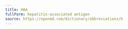```yaml
---
title: HAA
fullForm: hepatitis-associated antigen
source: https://openmd.com/dictionary/abbreviations/h
---
```

